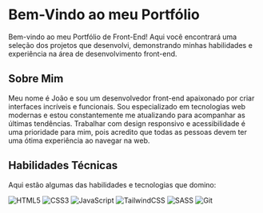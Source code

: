 # Bem-Vindo ao meu Portfólio

Bem-vindo ao meu Portfólio de Front-End! Aqui você encontrará uma seleção dos projetos que desenvolvi, demonstrando minhas habilidades e experiência na área de desenvolvimento front-end.

## Sobre Mim

Meu nome é João e sou um desenvolvedor front-end apaixonado por criar interfaces incríveis e funcionais. Sou especializado em tecnologias web modernas e estou constantemente me atualizando para acompanhar as últimas tendências. Trabalhar com design responsivo e acessibilidade é uma prioridade para mim, pois acredito que todas as pessoas devem ter uma ótima experiência ao navegar na web.

## Habilidades Técnicas

Aqui estão algumas das habilidades e tecnologias que domino:

<div style="display: inline_block">

![HTML5](https://img.shields.io/badge/html5-%23E34F26.svg?style=for-the-badge&logo=html5&logoColor=white)
![CSS3](https://img.shields.io/badge/css3-%231572B6.svg?style=for-the-badge&logo=css3&logoColor=white)
![JavaScript](https://img.shields.io/badge/javascript-%23212025.svg?style=for-the-badge&logo=javascript&logoColor=%23FFE057)
![TailwindCSS](https://img.shields.io/badge/tailwindcss-%2338B2AC.svg?style=for-the-badge&logo=tailwind-css&logoColor=white)
![SASS](https://img.shields.io/badge/SASS-%23EB3D5D.svg?style=for-the-badge&logo=SASS&logoColor=white)
![Git](https://img.shields.io/badge/git-%23F05033.svg?style=for-the-badge&logo=git&logoColor=white)

</div>